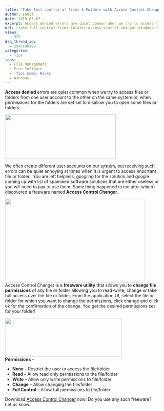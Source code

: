 ```yaml
---
title: 'Take Full control of Files & Folders with Access Control Changer [Windows Freeware]'
author: sahil
date: 2010-03-07
excerpt: Access denied errors are quiet common when we try to access files or folders from one user account to the other on the same system or, when permissions for the folders are set set to disallow you to open some files or folders. Access Control Changer is a freeware utility that allows you to change file permissions of any file or folder allowing you to read-write, change or take full access over the file or folder.
url: /take-full-control-files-folders-access-control-changer-windows-freeware/
views:
  - 320
dsq_thread_id:
  - 2947108192
categories:
  - Tips
tags:
  - File Management
  - Free Software
  - 'Tips &amp; Hacks'
  - Windows
---
```

**Access denied** errors are quiet common when we try to access files or folders from one user account to the other on the same system or, when permissions for the folders are set set to disallow you to open some files or folders.  
<a rel="attachment wp-att-21402" href="http://devilsworkshop.org/take-full-control-files-folders-access-control-changer-windows-freeware/access-denied/"></a>

<a rel="attachment wp-att-21402" href="http://devilsworkshop.org/take-full-control-files-folders-access-control-changer-windows-freeware/access-denied/"><img class="size-full wp-image-21402 alignnone" title="access-denied" src="http://cdn.devilsworkshop.org/files/2010/03/access-denied.jpg" alt="" width="362" height="145" /></a>

We often create different user accounts on our system, but receiving such errors can be quiet annoying at times when it is urgent to access important file or folder.  You are left helpless, googling for the solution and google coming up with list of spammed software solutions that are either useless or you will need to pay to use them. Same thing happened to me after which i discovered a freeware named **Access Control Changer**.

<a rel="attachment wp-att-21403" href="http://devilsworkshop.org/take-full-control-files-folders-access-control-changer-windows-freeware/access-control-changer/"><img class="size-full wp-image-21403 alignnone" title="access-control-changer" src="http://cdn.devilsworkshop.org/files/2010/03/access-control-changer.png" alt="" width="456" height="273" /></a>  
Access Control Changer is a **freeware utility** that allows you to **change file permissions** of any file or folder allowing you to read-write, change or take full access over the file or folder. From the application UI, select the file or folder for which you want to change the permissions, click change and click ok for the confirmation of the change. You get the desired permissions set for your folder!

<a rel="attachment wp-att-21404" href="http://devilsworkshop.org/take-full-control-files-folders-access-control-changer-windows-freeware/access-control/"><img class="size-full wp-image-21404 alignnone" title="access-control" src="http://cdn.devilsworkshop.org/files/2010/03/access-control.png" alt="" width="383" height="126" /></a>  
**Permissions** &#8211;

  * **None** &#8211; Restrict the user to access the file/folder
  * **Read** &#8211; Allow read only permissions to the file/folder
  * **Write** &#8211; Allow only write permissions to file/folder
  * **Change** &#8211; Allow changing the file/folder
  * **Full Control** &#8211; Allow full permissions to file/folder

Download <a href="http://www.softpedia.com/get/System/File-Management/Access-Control-Changer.shtml" onclick="_gaq.push(['_trackEvent', 'outbound-article', 'http://www.softpedia.com/get/System/File-Management/Access-Control-Changer.shtml', 'Access Control Changer']);" title="Access Control Changer"  target="_blank">Access Control Changer</a> now! Do you use any such freeware? Let us know..
